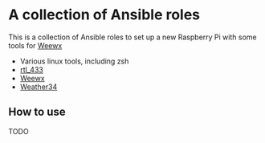 # A collection of Ansible roles 

This is a collection of Ansible roles to set up a new Raspberry Pi with some tools for [Weewx](https://www.weewx.com/)

- Various linux tools, including zsh 
- [rtl_433](https://github.com/merbanan/rtl_433)
- [Weewx](https://www.weewx.com/)
- [Weather34](https://github.com/steepleian/weewx-Weather34)


## How to use

TODO
